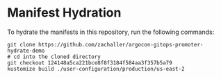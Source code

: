 # Manifest Hydration

To hydrate the manifests in this repository, run the following commands:

```shell
git clone https://github.com/zachaller/argocon-gitops-promoter-hydrate-demo
# cd into the cloned directory
git checkout 124148a5ca221bce8f8f3184f584aa3f357b5a79
kustomize build ./user-configuration/production/us-east-2
```
